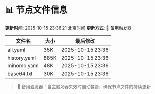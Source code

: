 # 📊 节点文件信息

**更新时间**: 2025-10-15 23:36:21 北京时间
**更新方式**: 🔄 备用触发器

| 文件名 | 大小 | 最后修改 |
|--------|------|----------|
| all.yaml | 35K | 2025-10-15 23:36 |
| history.yaml | 885K | 2025-10-15 23:36 |
| mihomo.yaml | 48K | 2025-10-15 23:36 |
| base64.txt | 30K | 2025-10-15 23:36 |

> 🔄 备用触发器：当主触发器失效时自动接管，确保节点文件的持续更新
